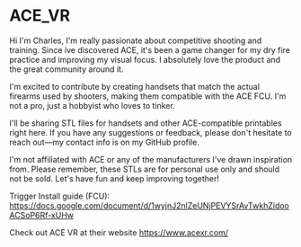 # ACE_VR


Hi I'm Charles, I'm really passionate about competitive shooting and training.
Since ive discovered ACE, it's been a game changer for my dry fire practice and improving my visual focus. I absolutely love the product and the great community around it. 

I'm excited to contribute by creating handsets that match the actual firearms used by shooters, making them compatible with the ACE FCU. I'm not a pro, just a hobbyist who loves to tinker. 

I'll be sharing STL files for handsets and other ACE-compatible printables right here. If you have any suggestions or feedback, please don't hesitate to reach out—my contact info is on my GitHub profile. 

I'm not affiliated with ACE or any of the manufacturers I've drawn inspiration from. Please remember, these STLs are for personal use only and should not be sold. Let's have fun and keep improving together!


Trigger Install guide (FCU): https://docs.google.com/document/d/1wyjnJ2nlZeUNjPEVYSrAvTwkhZidooACSoP6Rf-xUHw

Check out ACE VR at their website https://www.acexr.com/


